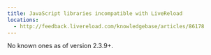 ```yaml
---
title: JavaScript libraries incompatible with LiveReload
locations:
  - http://feedback.livereload.com/knowledgebase/articles/86178
---
```


No known ones as of version 2.3.9+.